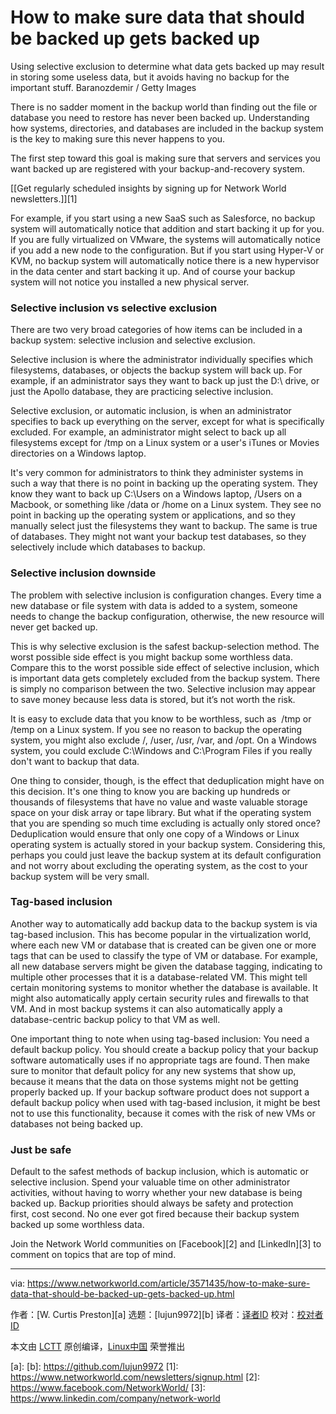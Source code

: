 [#]: collector: (lujun9972)
[#]: translator: ( )
[#]: reviewer: ( )
[#]: publisher: ( )
[#]: url: ( )
[#]: subject: (How to make sure data that should be backed up gets backed up)
[#]: via: (https://www.networkworld.com/article/3571435/how-to-make-sure-data-that-should-be-backed-up-gets-backed-up.html)
[#]: author: (W. Curtis Preston )

How to make sure data that should be backed up gets backed up
======
Using selective exclusion to determine what data gets backed up may result in storing some useless data, but it avoids having no backup for the important stuff.
Baranozdemir / Getty Images

There is no sadder moment in the backup world than finding out the file or database you need to restore has never been backed up. Understanding how systems, directories, and databases are included in the backup system is the key to making sure this never happens to you.

The first step toward this goal is making sure that servers and services you want backed up are registered with your backup-and-recovery system.

[[Get regularly scheduled insights by signing up for Network World newsletters.]][1]

For example, if you start using a new SaaS such as Salesforce, no backup system will automatically notice that addition and start backing it up for you. If you are fully virtualized on VMware, the systems will automatically notice if you add a new node to the configuration. But if you start using Hyper-V or KVM, no backup system will automatically notice there is a new hypervisor in the data center and start backing it up. And of course your backup system will not notice you installed a new physical server.

### Selective inclusion vs selective exclusion

There are two very broad categories of how items can be included in a backup system: selective inclusion and selective exclusion.

Selective inclusion is where the administrator individually specifies which filesystems, databases, or objects the backup system will back up. For example, if an administrator says they want to back up just the D:\ drive, or just the Apollo database, they are practicing selective inclusion.

Selective exclusion, or automatic inclusion, is when an administrator specifies to back up everything on the server, except for what is specifically excluded. For example, an administrator might select to back up all filesystems except for /tmp on a Linux system or a user's iTunes or Movies directories on a Windows laptop.

It's very common for administrators to think they administer systems in such a way that there is no point in backing up the operating system. They know they want to back up C:\Users on a Windows laptop, /Users on a Macbook, or something like /data or /home on a Linux system. They see no point in backing up the operating system or applications, and so they manually select just the filesystems they want to backup. The same is true of databases. They might not want your backup test databases, so they selectively include which databases to backup.

### Selective inclusion downside

The problem with selective inclusion is configuration changes. Every time a new database or file system with data is added to a system, someone needs to change the backup configuration, otherwise, the new resource will never get backed up.

This is why selective exclusion is the safest backup-selection method. The worst possible side effect is you might backup some worthless data. Compare this to the worst possible side effect of selective inclusion, which is important data gets completely excluded from the backup system. There is simply no comparison between the two. Selective inclusion may appear to save money because less data is stored, but it’s not worth the risk.

It is easy to exclude data that you know to be worthless, such as  /tmp or /temp on a Linux system. If you see no reason to backup the operating system, you might also exclude /, /user, /usr, /var, and /opt. On a Windows system, you could exclude C:\Windows and C:\Program Files if you really don't want to backup that data.

One thing to consider, though, is the effect that deduplication might have on this decision. It's one thing to know you are backing up hundreds or thousands of filesystems that have no value and waste valuable storage space on your disk array or tape library. But what if the operating system that you are spending so much time excluding is actually only stored once? Deduplication would ensure that only one copy of a Windows or Linux operating system is actually stored in your backup system. Considering this, perhaps you could just leave the backup system at its default configuration and not worry about excluding the operating system, as the cost to your backup system will be very small.

### Tag-based inclusion

Another way to automatically add backup data to the backup system is via tag-based inclusion. This has become popular in the virtualization world, where each new VM or database that is created can be given one or more tags that can be used to classify the type of VM or database. For example, all new database servers might be given the database tagging, indicating to multiple other processes that it is a database-related VM. This might tell certain monitoring systems to monitor whether the database is available. It might also automatically apply certain security rules and firewalls to that VM. And in most backup systems it can also automatically apply a database-centric backup policy to that VM as well.

One important thing to note when using tag-based inclusion: You need a default backup policy. You should create a backup policy that your backup software automatically uses if no appropriate tags are found. Then make sure to monitor that default policy for any new systems that show up, because it means that the data on those systems might not be getting properly backed up. If your backup software product does not support a default backup policy when used with tag-based inclusion, it might be best not to use this functionality, because it comes with the risk of new VMs or databases not being backed up.

### Just be safe

Default to the safest methods of backup inclusion, which is automatic or selective inclusion. Spend your valuable time on other administrator activities, without having to worry whether your new database is being backed up. Backup priorities should always be safety and protection first, cost second. No one ever got fired because their backup system backed up some worthless data.

Join the Network World communities on [Facebook][2] and [LinkedIn][3] to comment on topics that are top of mind.

--------------------------------------------------------------------------------

via: https://www.networkworld.com/article/3571435/how-to-make-sure-data-that-should-be-backed-up-gets-backed-up.html

作者：[W. Curtis Preston][a]
选题：[lujun9972][b]
译者：[译者ID](https://github.com/译者ID)
校对：[校对者ID](https://github.com/校对者ID)

本文由 [LCTT](https://github.com/LCTT/TranslateProject) 原创编译，[Linux中国](https://linux.cn/) 荣誉推出

[a]: 
[b]: https://github.com/lujun9972
[1]: https://www.networkworld.com/newsletters/signup.html
[2]: https://www.facebook.com/NetworkWorld/
[3]: https://www.linkedin.com/company/network-world
